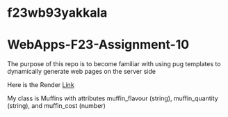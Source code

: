 # f23wb93yakkala

# WebApps-F23-Assignment-10
The purpose of this repo is to become familiar with using pug templates to dynamically generate web pages on the server side

Here is the Render [Link](https://f23wb93yakkala.onrender.com)

My class is Muffins with attributes muffin_flavour (string), muffin_quantity (string), and muffin_cost (number)